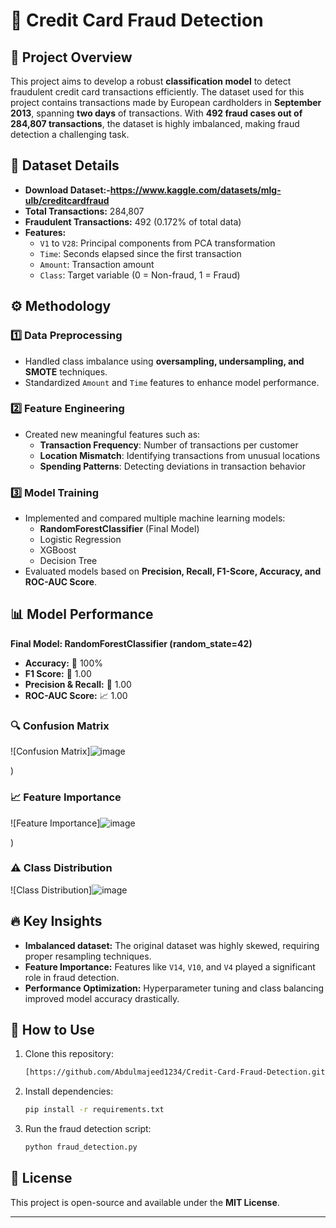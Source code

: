 # 🚀 Credit Card Fraud Detection

## 📌 Project Overview
This project aims to develop a robust **classification model** to detect fraudulent credit card transactions efficiently. The dataset used for this project contains transactions made by European cardholders in **September 2013**, spanning **two days** of transactions. With **492 fraud cases out of 284,807 transactions**, the dataset is highly imbalanced, making fraud detection a challenging task.

## 📂 Dataset Details
- **Download Dataset:-https://www.kaggle.com/datasets/mlg-ulb/creditcardfraud**
- **Total Transactions:** 284,807
- **Fraudulent Transactions:** 492 (0.172% of total data)
- **Features:**
  - `V1` to `V28`: Principal components from PCA transformation
  - `Time`: Seconds elapsed since the first transaction
  - `Amount`: Transaction amount
  - `Class`: Target variable (0 = Non-fraud, 1 = Fraud)

## ⚙️ Methodology
### 1️⃣ Data Preprocessing
- Handled class imbalance using **oversampling, undersampling, and SMOTE** techniques.
- Standardized `Amount` and `Time` features to enhance model performance.

### 2️⃣ Feature Engineering
- Created new meaningful features such as:
  - **Transaction Frequency**: Number of transactions per customer
  - **Location Mismatch**: Identifying transactions from unusual locations
  - **Spending Patterns**: Detecting deviations in transaction behavior

### 3️⃣ Model Training
- Implemented and compared multiple machine learning models:
  - **RandomForestClassifier** (Final Model)
  - Logistic Regression
  - XGBoost
  - Decision Tree
- Evaluated models based on **Precision, Recall, F1-Score, Accuracy, and ROC-AUC Score**.

## 📊 Model Performance
**Final Model: RandomForestClassifier (random_state=42)**
- **Accuracy:** 🎯 100%
- **F1 Score:** 💯 1.00
- **Precision & Recall:** 🚀 1.00
- **ROC-AUC Score:** 📈 1.00

### 🔍 Confusion Matrix
![Confusion Matrix]![image](https://github.com/user-attachments/assets/a449f710-60d0-48ab-9765-9c11f9ead33b)

)

### 📈 Feature Importance
![Feature Importance]![image](https://github.com/user-attachments/assets/c5e38065-4bf5-477c-8c95-9ff170845063)

)

### ⚠️ Class Distribution
![Class Distribution]![image](https://github.com/user-attachments/assets/554d56df-f91a-4701-bb93-6bfc35006420)


## 🔥 Key Insights
- **Imbalanced dataset:** The original dataset was highly skewed, requiring proper resampling techniques.
- **Feature Importance:** Features like `V14`, `V10`, and `V4` played a significant role in fraud detection.
- **Performance Optimization:** Hyperparameter tuning and class balancing improved model accuracy drastically.

## 📌 How to Use
1. Clone this repository:
   ```bash
   [https://github.com/Abdulmajeed1234/Credit-Card-Fraud-Detection.git]
   ```
2. Install dependencies:
   ```bash
   pip install -r requirements.txt
   ```
3. Run the fraud detection script:
   ```bash
   python fraud_detection.py
   ```

## 📜 License
This project is open-source and available under the **MIT License**.

---

